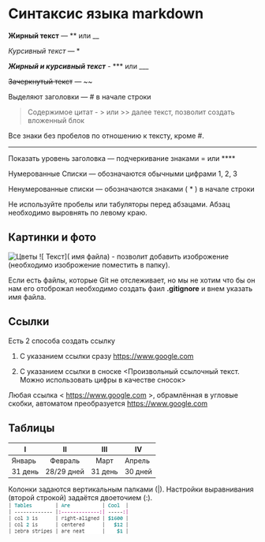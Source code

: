# Cинтаксис языка markdown #

 **Жирный текст** — ** или  __ 

 *Курсивный текст*  — *

 ***Жирный и курсивный текст***  - *** или  ___ 

  ~~Зачеркнутый текст~~ — ~~

 Выделяют заголовки — # в начале строки

 > Содержимое цитат - > или >> далее текст,  позволит создать вложенный блок

Все знаки без пробелов по отношению к тексту, кроме #.
********************************************
Показать уровень заголовка —
подчеркивание знаками = или ****

Нумерованные Списки — обозначаются
обычными цифрами 1, 2, 3

 Ненумерованные cписки — обозначаются
знаками ( * ) в начале строки

  Не используйте пробелы или табуляторы перед абзацами.
Абзац необходимо выровнять по левому краю.

## Картинки и фото ##
![Цветы](1.jpeg) ![ Текст]( имя файла) - позволит добавить изоброжение (необходимо изоброжение поместить в папку).
 
Если есть файлы, которые Git не отслеживает, но мы не хотим что бы он нам его отоброжал необходимо создать фаил **.gitignore**  и внем указать имя файла.

## Ссылки ##

Есть 2 способа создать ссылку

1. С указанием ссылки сразу <https://www.google.com>

2. С указанием ссылки в сноске <Произвольный ссылочный текст. Можно использовать цифры в качестве сносок>

Любая ссылка < https://www.google.com >, обрамлённая в угловые скобки, автоматом преобразуется 
<https://www.google.com>

## Таблицы ##

| I      |  II       |      III   |      IV    |   
|-------|:---------:|:----------:|-----------|
|Январь  |  Февраль   |     Март   | Апрель     |
| 31 день |28/29 дней | 31 день    | 30 дней     |

 Колонки задаются вертикальным палками (|). Настройки выравнивания (второй строкой) задаётся двоеточием (:). ![Цветы](%D0%A1%D0%BD%D0%B8%D0%BC%D0%BE%D0%BA.png)
 
